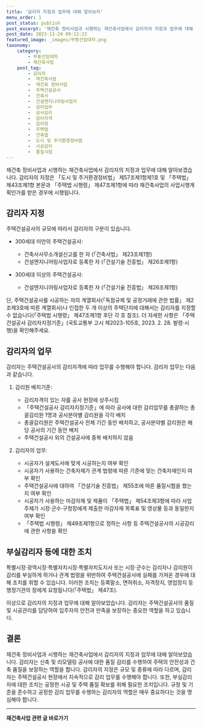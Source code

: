 ```yaml
---
title: '감리자 지정과 업무에 대해 알아보자'
menu_order: 1
post_status: publish
post_excerpt: '재건축 정비사업과 시행하는 재건축사업에서 감리자의 지정과 업무에 대해 알아보겠습니다. 감리자의 지정은  도시 및 주거환경정비법  제57조제1항제1호 및  주택법  제43조제1항 본문과  주택법 시행령  제47조제1항에 따라 재건축사업의 사업시행계획인가를 받은 경우에 시행됩니다.'
post_date: 2023-11-24 09:12:22
featured_image: _images/부동산임대차.png
taxonomy:
    category:
        - 부동산임대차
        - 재건축사업
    post_tag:
        - 감리자
        -  재건축사업
        -  재건축 정비사업
        -  주택건설공사
        -  건축사
        -  건설엔지니어링사업자
        -  감리업무
        -  공사감리
        -  감리자격
        -  감리원
        -  주택법
        -  건축법
        -  도시 및 주거환경정비법
        -  시공감리
        -  품질시험
---
```



재건축 정비사업과 시행하는 재건축사업에서 감리자의 지정과 업무에 대해 알아보겠습니다. 감리자의 지정은 「도시 및 주거환경정비법」 제57조제1항제1호 및 「주택법」 제43조제1항 본문과 「주택법 시행령」 제47조제1항에 따라 재건축사업의 사업시행계획인가를 받은 경우에 시행됩니다.

## 감리자 지정

주택건설공사의 규모에 따라서 감리자의 구분이 있습니다. 

- 300세대 미만의 주택건설공사:
    - 건축사사무소개설신고를 한 자 (「건축사법」 제23조제1항)
    - 건설엔지니어링사업자로 등록한 자 (「건설기술 진흥법」 제26조제1항)

- 300세대 이상의 주택건설공사:
    - 건설엔지니어링사업자로 등록한 자 (「건설기술 진흥법」 제26조제1항)

단, 주택건설공사를 시공하는 자의 계열회사(「독점규제 및 공정거래에 관한 법률」 제2조제3호에 따른 계열회사)나 인접한 두 개 이상의 주택단지에 대해서는 감리자를 지정할 수 없습니다(「주택법 시행령」 제47조제1항 후단 각 호 참조). 더 자세한 사항은 「주택건설공사 감리자지정기준」(국토교통부 고시  제2023-105호, 2023. 2. 28. 발령·시행)을 확인해주세요.

## 감리자의 업무

감리자는 주택건설공사의 감리자격에 따라 업무를 수행해야 합니다. 감리자 업무는 다음과 같습니다.

1. 감리원 배치기준:
    - 감리자격이 있는 자를 공사 현장에 상주시킴
    - 「주택건설공사 감리자지정기준」에 따라 공사에 대한 감리업무를 총괄하는 총괄감리원 1명과 공사분야별 감리원을 각각 배치
    - 총괄감리원은 주택건설공사 전체 기간 동안 배치하고, 공사분야별 감리원은 해당 공사의 기간 동안 배치
    - 주택건설공사 외의 건설공사에 중복 배치하지 않음

2. 감리자의 업무:
    - 시공자가 설계도서에 맞게 시공하는지 여부 확인
    - 시공자가 사용하는 건축자재가 관계 법령에 따른 기준에 맞는 건축자재인지 여부 확인
    - 주택건설공사에 대하여 「건설기술 진흥법」 제55조에 따른 품질시험을 했는지 여부 확인
    - 시공자가 사용하는 마감자재 및 제품이 「주택법」 제54조제3항에 따라 사업주체가 시장·군수·구청장에게 제출한 마감자재 목록표 및 영상물 등과 동일한지 여부 확인
    - 「주택법 시행령」 제49조제1항으로 정하는 사항 등 주택건설공사의 시공감리에 관한 사항을 확인

## 부실감리자 등에 대한 조치

특별시장·광역시장·특별자치시장·특별자치도지사 또는 시장·군수는 감리자나 감리원이 감리를 부실하게 하거나 관계 법령을 위반하여 주택건설공사에 실패를 가져온 경우에 대해 조치를 취할 수 있습니다. 이러한 조치는 등록말소, 면허취소, 자격정지, 영업정지 등 행정기관의 장에게 요청됩니다(「주택법」 제47조).

이상으로 감리자의 지정과 업무에 대해 알아보았습니다. 감리자는 주택건설공사의 품질 및 시공관리를 담당하여 입주자의 안전과 만족을 보장하는 중요한 역할을 하고 있습니다.

## 결론

재건축 정비사업과 시행하는 재건축사업에서 감리자의 지정과 업무에 대해 알아보았습니다. 감리자는 신축 및 리모델링 공사에 대한 품질 감리를 수행하여 주택의 안전성과 건축 품질을 보장하는 역할을 합니다. 감리자의 지정은 규모 및 종류에 따라 다르며, 감리자는 주택건설공사 현장에서 지속적으로 감리 업무를 수행해야 합니다. 또한, 부실감리자에 대한 조치는 공정한 시공 및 주택 품질 확보를 위해 필요한 조치입니다. 규정 및 기준을 준수하고 공정한 감리 업무를 수행하는 감리자의 역할은 매우 중요하다는 것을 명심해야 합니다.
<!-- wp:separator -->
<hr class="wp-block-separator has-alpha-channel-opacity"/>
<!-- /wp:separator -->

<!-- wp:group {"backgroundColor":"base","layout":{"type":"constrained"}} -->
<div class="wp-block-group has-base-background-color has-background"><!-- wp:paragraph {"align":"center","fontSize":"medium"} -->
<p class="has-text-align-center has-large-font-size"><strong>재건축사업 관련 글 바로가기</strong></p>
<!-- /wp:paragraph -->


<!-- wp:latest-posts
{"categories":[{"id":27267,"count":19,"description":"","link":"https://uknowlaw.com/category/%ec%9e%ac%ea%b1%b4%ec%b6%95%ec%82%ac%ec%97%85/","name":"재건축사업","slug":"재건축사업","taxonomy":"category","parent":0,"meta":[],"_links":{"self":[{"href":"https://uknowlaw.com/wp-json/wp/v2/categories/27267"}],"collection":[{"href":"https://uknowlaw.com/wp-json/wp/v2/categories"}],"about":[{"href":"https://uknowlaw.com/wp-json/wp/v2/taxonomies/category"}],"wp:post_type":[{"href":"https://uknowlaw.com/wp-json/wp/v2/posts?categories=27267"}],"curies":[{"name":"wp","href":"https://api.w.org/{rel}","templated":true}]}}],"postsToShow":100,"excerptLength":28,"postLayout":"grid","columns":2,"featuredImageAlign":"left","featuredImageSizeSlug":"large","fontSize":"small"} /--></div>
<!-- /wp:group -->